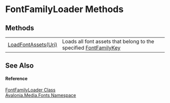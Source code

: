 # FontFamilyLoader Methods




## Methods
<table>
<tr>
<td><a href="M_Avalonia_Media_Fonts_FontFamilyLoader_LoadFontAssets">LoadFontAssets(Uri)</a></td>
<td>Loads all font assets that belong to the specified <a href="T_Avalonia_Media_Fonts_FontFamilyKey">FontFamilyKey</a></td>
</tr>
</table>

## See Also


#### Reference
<a href="T_Avalonia_Media_Fonts_FontFamilyLoader">FontFamilyLoader Class</a>  
<a href="N_Avalonia_Media_Fonts">Avalonia.Media.Fonts Namespace</a>  

